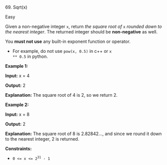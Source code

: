 69\. Sqrt(x)

Easy

Given a non-negative integer `x`, return _the square root of_ `x` _rounded down to the nearest integer_. The returned integer should be **non-negative** as well.

You **must not use** any built-in exponent function or operator.

*   For example, do not use `pow(x, 0.5)` in c++ or <code>x ** 0.5</code> in python.

**Example 1:**

**Input:** x = 4

**Output:** 2

**Explanation:** The square root of 4 is 2, so we return 2. 

**Example 2:**

**Input:** x = 8

**Output:** 2

**Explanation:** The square root of 8 is 2.82842..., and since we round it down to the nearest integer, 2 is returned. 

**Constraints:**

*   <code>0 <= x <= 2<sup>31</sup> - 1</code>
